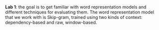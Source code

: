 **Lab 1**: the goal is to get familiar with word representation models and different techniques for evaluating them. The word representation model that we work with is Skip-gram, trained using two kinds of context: dependency-based and raw, window-based.
